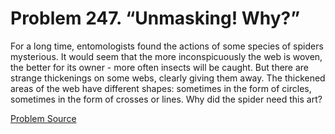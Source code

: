 # Problem 247. “Unmasking! Why?”

For a long time, entomologists found the actions of some species of spiders mysterious. It would seem that the more inconspicuously the web is woven, the better for its owner - more often insects will be caught. But there are strange thickenings on some webs, clearly giving them away. The thickened areas of the web have different shapes: sometimes in the form of circles, sometimes in the form of crosses or lines. Why did the spider need this art?

[Problem Source](https://www.trizland.ru/tasks/1649/)